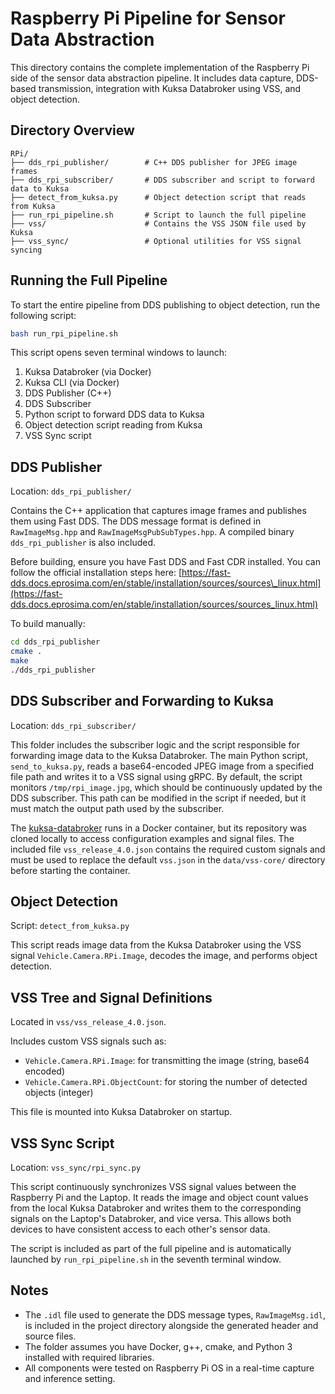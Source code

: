 # Raspberry Pi Pipeline for Sensor Data Abstraction

This directory contains the complete implementation of the Raspberry Pi side of the sensor data abstraction pipeline. It includes data capture, DDS-based transmission, integration with Kuksa Databroker using VSS, and object detection.

## Directory Overview

```
RPi/
├── dds_rpi_publisher/        # C++ DDS publisher for JPEG image frames
├── dds_rpi_subscriber/       # DDS subscriber and script to forward data to Kuksa
├── detect_from_kuksa.py      # Object detection script that reads from Kuksa
├── run_rpi_pipeline.sh       # Script to launch the full pipeline
├── vss/                      # Contains the VSS JSON file used by Kuksa
├── vss_sync/                 # Optional utilities for VSS signal syncing
```

## Running the Full Pipeline

To start the entire pipeline from DDS publishing to object detection, run the following script:

```bash
bash run_rpi_pipeline.sh
```

This script opens seven terminal windows to launch:

1. Kuksa Databroker (via Docker)
2. Kuksa CLI (via Docker)
3. DDS Publisher (C++)
4. DDS Subscriber
5. Python script to forward DDS data to Kuksa
6. Object detection script reading from Kuksa
7. VSS Sync script

## DDS Publisher

Location: `dds_rpi_publisher/`

Contains the C++ application that captures image frames and publishes them using Fast DDS. The DDS message format is defined in `RawImageMsg.hpp` and `RawImageMsgPubSubTypes.hpp`. A compiled binary `dds_rpi_publisher` is also included.

Before building, ensure you have Fast DDS and Fast CDR installed. You can follow the official installation steps here:
[https://fast-dds.docs.eprosima.com/en/stable/installation/sources/sources\_linux.html](https://fast-dds.docs.eprosima.com/en/stable/installation/sources/sources_linux.html)

To build manually:

```bash
cd dds_rpi_publisher
cmake .
make
./dds_rpi_publisher
```

## DDS Subscriber and Forwarding to Kuksa

Location: `dds_rpi_subscriber/`

This folder includes the subscriber logic and the script responsible for forwarding image data to the Kuksa Databroker. The main Python script, `send_to_kuksa.py`, reads a base64-encoded JPEG image from a specified file path and writes it to a VSS signal using gRPC. By default, the script monitors `/tmp/rpi_image.jpg`, which should be continuously updated by the DDS subscriber. This path can be modified in the script if needed, but it must match the output path used by the subscriber.

The [kuksa-databroker](https://github.com/eclipse-kuksa/kuksa-databroker) runs in a Docker container, but its repository was cloned locally to access configuration examples and signal files. The included file `vss_release_4.0.json` contains the required custom signals and must be used to replace the default `vss.json` in the `data/vss-core/` directory before starting the container.

## Object Detection

Script: `detect_from_kuksa.py`

This script reads image data from the Kuksa Databroker using the VSS signal `Vehicle.Camera.RPi.Image`, decodes the image, and performs object detection.

## VSS Tree and Signal Definitions

Located in `vss/vss_release_4.0.json`.

Includes custom VSS signals such as:

* `Vehicle.Camera.RPi.Image`: for transmitting the image (string, base64 encoded)
* `Vehicle.Camera.RPi.ObjectCount`: for storing the number of detected objects (integer)

This file is mounted into Kuksa Databroker on startup.

## VSS Sync Script

Location: `vss_sync/rpi_sync.py`

This script continuously synchronizes VSS signal values between the Raspberry Pi and the Laptop. It reads the image and object count values from the local Kuksa Databroker and writes them to the corresponding signals on the Laptop's Databroker, and vice versa. This allows both devices to have consistent access to each other's sensor data.

The script is included as part of the full pipeline and is automatically launched by `run_rpi_pipeline.sh` in the seventh terminal window.

## Notes

* The `.idl` file used to generate the DDS message types, `RawImageMsg.idl`, is included in the project directory alongside the generated header and source files.
* The folder assumes you have Docker, g++, cmake, and Python 3 installed with required libraries.
* All components were tested on Raspberry Pi OS in a real-time capture and inference setting.


